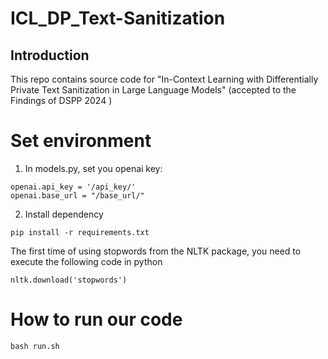# ICL_DP_Text-Sanitization

## Introduction
This repo contains source code for "In-Context Learning with Differentially Private Text Sanitization in Large Language Models" (accepted to the Findings of DSPP 2024 )

# Set environment
1. In models.py, set you openai key:
```
openai.api_key = '/api_key/'
openai.base_url = "/base_url/"
```

2. Install dependency
```shell
pip install -r requirements.txt
```

The first time of using stopwords from the NLTK package, you need to execute the following code in python
```
nltk.download('stopwords')
```
# How to run our code

```shell
bash run.sh
```



